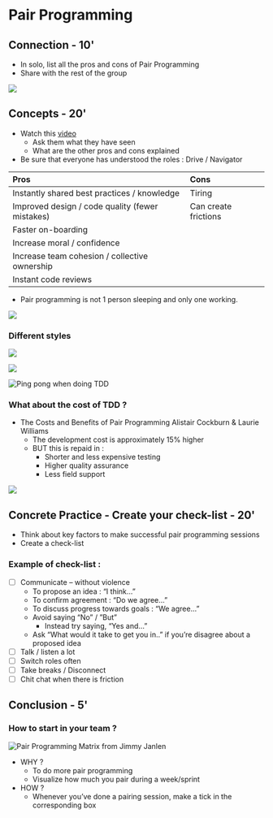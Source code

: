 # Pair Programming

## Connection - 10'

* In solo, list all the pros and cons of Pair Programming
* Share with the rest of the group

![](../../.gitbook/assets/image%20%28490%29.png)

## Concepts - 20'

* Watch this [video](https://www.youtube.com/watch?v=ET3Q6zNK3Io)
  * Ask them what they have seen
  * What are the other pros and cons explained
* Be sure that everyone has understood the roles : Drive / Navigator

| Pros | Cons |
| :--- | :--- |
| Instantly shared best practices / knowledge | Tiring |
| Improved design / code quality \(fewer mistakes\)  | Can create frictions |
| Faster on-boarding  |  |
| Increase moral / confidence |  |
| Increase team cohesion / collective ownership |  |
| Instant code reviews |  |

* Pair programming is not 1 person sleeping and only one working.

![](../../.gitbook/assets/image%20%28499%29.png)

### Different styles

![](../../.gitbook/assets/image%20%28496%29.png)

![](../../.gitbook/assets/image%20%28491%29.png)

![Ping pong when doing TDD](../../.gitbook/assets/image%20%28493%29.png)

### What about the cost of TDD ?

* The Costs and Benefits of Pair Programming Alistair Cockburn & Laurie Williams
  * The development cost is approximately 15% higher
  * BUT this is repaid in :
    * Shorter and less expensive testing
    * Higher quality assurance
    * Less field support

![](../../.gitbook/assets/image%20%28498%29.png)

## Concrete Practice - Create your check-list - 20'

* Think about key factors to make successful pair programming sessions
* Create a check-list

### Example of check-list :

* [ ] Communicate – without violence
  * To propose an idea : “I think...” 
  * To confirm agreement : “Do we agree...” 
  * To discuss progress towards goals : “We agree...” 
  * Avoid saying “No” / ”But”
    * Instead try saying, “Yes and...” 
  * Ask “What would it take to get you in..” if you’re disagree about a proposed idea 
* [ ] Talk / listen a lot
* [ ] Switch roles often
* [ ] Take breaks / Disconnect
* [ ] Chit chat when there is friction

## Conclusion - 5'

### How to start in your team ?

![Pair Programming Matrix from Jimmy Janlen](../../.gitbook/assets/image%20%28487%29.png)

* WHY ?
  * To do more pair programming
  * Visualize how much you pair during a week/sprint
* HOW ?
  * Whenever you’ve done a pairing session, make a tick in the corresponding box

